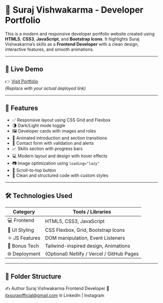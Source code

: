# 💼 Suraj Vishwakarma - Developer Portfolio

This is a modern and responsive developer portfolio website created using **HTML5**, **CSS3**, **JavaScript**, and **Bootstrap Icons**. It highlights Suraj Vishwakarma’s skills as a **Frontend Developer** with a clean design, interactive features, and smooth animations.

---

## 🔗 Live Demo

👉 [Visit Portfolio](https://your-live-link-here.vercel.app)  
*(Replace with your actual deployed link)*

---

## 📌 Features

- ✅ Responsive layout using CSS Grid and Flexbox  
- 🌗 Dark/Light mode toggle  
- 🖼️ Developer cards with images and roles  
- 📄 Animated introduction and section transitions  
- 📝 Contact form with validation and alerts  
- 📈 Skills section with progress bars  
- 💻 Modern layout and design with hover effects  
- 📷 Image optimization using `loading="lazy"`  
- 🔄 Scroll-to-top button  
- 🔧 Clean and structured code with custom styles

---

## 🛠️ Technologies Used

| Category            | Tools / Libraries                          |
|---------------------|--------------------------------------------|
| 💻 Frontend         | HTML5, CSS3, JavaScript                    |
| 🎨 UI Styling       | CSS Flexbox, Grid, Bootstrap Icons         |
| ⚛️ JS Features      | DOM manipulation, Event Listeners          |
| 🧠 Bonus Tech       | Tailwind-inspired design, Animations       |
| 🌐 Deployment       | (Optional) Netlify / Vercel / GitHub Pages |

---

## 📂 Folder Structure

✍️ Author
Suraj Vishwakarma
Frontend Developer
📧 itxsurajofficial@gmail.com
🌐 LinkedIn | Instagram
